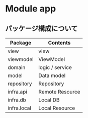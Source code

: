 # Module app

## パッケージ構成について

| Package | Contents |
| ---- | ---- |
| view | view |
| viewmodel | ViewModel |
| domain | logic / service |
| model | Data model |
| repository | Repository |
| infra.api | Remote Resource |
| infra.db | Local DB |
| infra.local | Local Resource |
